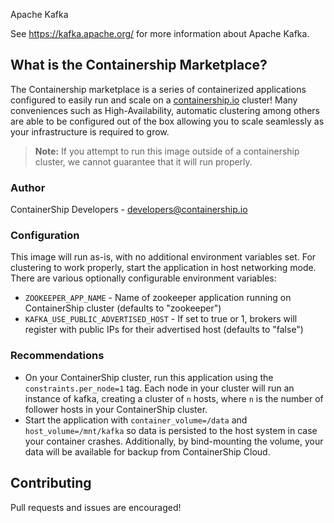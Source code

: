 Apache Kafka

See https://kafka.apache.org/ for more information about Apache Kafka.

## What is the Containership Marketplace?

The Containership marketplace is a series of containerized applications configured to easily run and scale on a [containership.io](https://containership.io) cluster! Many conveniences such as High-Availability, automatic clustering among others are able to be configured out of the box allowing you to scale seamlessly as your infrastructure is required to grow.

> **Note:** If you attempt to run this image outside of a containership cluster, we cannot guarantee that it will run properly.

### Author
ContainerShip Developers - developers@containership.io

### Configuration
This image will run as-is, with no additional environment variables set. For clustering to work properly, start the application in host networking mode. There are various optionally configurable environment variables:

* `ZOOKEEPER_APP_NAME` - Name of zookeeper application running on ContainerShip cluster (defaults to "zookeeper")
* `KAFKA_USE_PUBLIC_ADVERTISED_HOST` - If set to true or 1, brokers will register with public IPs for their advertised host (defaults to "false")

### Recommendations
* On your ContainerShip cluster, run this application using the `constraints.per_node=1` tag. Each node in your cluster will run an instance of kafka, creating a cluster of `n` hosts, where `n` is the number of follower hosts in your ContainerShip cluster.
* Start the application with `container_volume=/data` and `host_volume=/mnt/kafka` so data is persisted to the host system in case your container crashes. Additionally, by bind-mounting the volume, your data will be available for backup from ContainerShip Cloud.

## Contributing
Pull requests and issues are encouraged!
